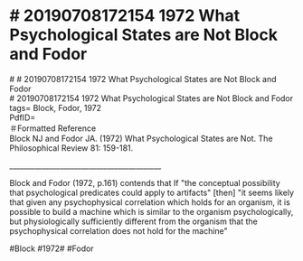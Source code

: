 # \# 20190708172154 1972 What Psychological States are Not Block and Fodor

\# \# 20190708172154 1972 What Psychological States are Not Block and Fodor\
\# 20190708172154 1972 What Psychological States are Not Block and Fodor tags= Block, Fodor, 1972\
PdfID=\
＃Formatted Reference\
Block NJ and Fodor JA. (1972) What Psychological States are Not. The Philosophical Review 81: 159-181.

\_\_\_\_\_\_\_\_\_\_\_\_\_\_\_\_\_\_\_\_\_\_\_\_\_\_\_\_\_\_\_\_\_\_\_\_\_\_\_\_\_\_

Block and Fodor (1972, p.161) contends that If \"the conceptual possibility that psychological predicates could apply to artifacts" \[then\] "it seems likely that given any psychophysical correlation which holds for an organism, it is possible to build a machine which is similar to the organism psychologically, but physiologically sufficiently different from the organism that the psychophysical correlation does not hold for the machine"

\#Block \#1972\# \#Fodor
